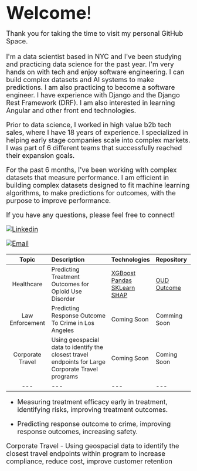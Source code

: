 <font size="8">**Welcome**!</font><br>
<br>
<font size="4">Thank you for taking the time to visit my personal GitHub Space. <br>
<br>
I'm a data scientist based in NYC and I've been studying and practicing data science for the past year.  I'm very hands on with tech and enjoy software engineering.  I can build complex datasets and AI systems to make predictions.  I am also practicing to become a software engineer.  I have experience with Django and the Django Rest Framework (DRF).  I am also interested in learning Angular and other front end technologies.

Prior to data science, I worked in high value b2b tech sales, where I have 18 years of experience.  I specialized in helping early stage companies scale into complex markets. I was part of 6 different teams that successfully reached their expansion goals.

For the past 6 months, I've been working with complex datasets that measure performance. I am efficient in building complex datasets designed to fit machine learning algorithms, to make predictions for outcomes, with the purpose to improve performance. 

If you have any questions, please feel free to connect!  

[![Linkedin](https://img.shields.io/badge/-LinkedIn-blue?style=flat&logo=Linkedin&logoColor=white)](https://www.linkedin.com/in/danherman/)

[![Email](https://img.shields.io/badge/Email-%23D14836.svg?&style=for-the-badge&logo=Gmail&logoColor=white)](mailto:dan.herman@me.com)

| Topic | Description | Technologies | Repository |
| :---: | :--- | :--- | :--- |
| Healthcare | Predicting Treatment Outcomes for Opioid Use Disorder | [XGBoost](https://xgboost.readthedocs.io/en/stable/index.html)<br>[Pandas](https://pandas.pydata.org/docs/user_guide/index.html)<br>[SKLearn](https://scikit-learn.org/stable/)<br>[SHAP](https://shap.readthedocs.io/en/latest/) | [OUD Outcome](https://github.com/DanHerman212/oud_treatment_outcome) |
| Law Enforcement | Predicting Response Outcome To Crime in Los Angeles | Coming Soon | Comming Soon |
| Corporate Travel | Using geospacial data to identify the closest travel endpoints for Large Corporate Travel programs | Coming Soon | Coming Soon |
| --- | --- | --- | --- |


  - Measuring treatment efficacy early in treatment, identifying risks, improving treatment outcomes.  

 - Predicting response outcome to crime, improving response outcomes, increasing safety.

Corporate Travel - Using geospacial data to identify the closest travel endpoints within program to increase compliance, reduce cost, improve customer retention
